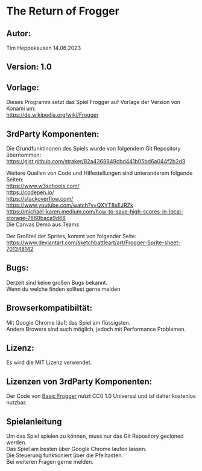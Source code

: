 # The Return of Frogger

## Autor: 
Tim Heppekausen 14.06.2023

## Version: 1.0

## Vorlage: 
Dieses Programm setzt das Spiel Frogger auf Vorlage der Version von Konami um:<br>
https://de.wikipedia.org/wiki/Frogger 

## 3rdParty Komponenten: 

Die Grundfunktinonen des Spiels wurde von folgendem Git Repository übernommen:<br>
https://gist.github.com/straker/82a4368849cbd441b05bd6a044f2b2d3

Weitere Quellen von Code und Hilfestellungen sind unteranderem folgende Seiten:<br>
https://www.w3schools.com/ <br>
https://codepen.io/ <br>
https://stackoverflow.com/ <br>
https://www.youtube.com/watch?v=QXYT8sEJRZk <br>
https://michael-karen.medium.com/how-to-save-high-scores-in-local-storage-7860baca9d68 <br>
Die Canvas Demo aus Teams

Der Großteil der Sprites, kommt von folgender Seite: <br>
https://www.deviantart.com/sketchbattleart/art/Frogger-Sprite-sheet-701348142

## Bugs: <br>
Derzeit sind keine großen Bugs bekannt. <br>
Wenn du welche finden solltest gerne melden

## Browserkompatibiltät:
Mit Google Chrome läuft das Spiel am flüssigsten. <br>
Andere Browers sind auch möglich, jedoch mit Performance Problemen.

## Lizenz: 
Es wird die MIT Lizenz verwendet.

## Lizenzen von 3rdParty Komponenten:
Der Code von [Basic Frogger](https://de.wikipedia.org/wiki/Frogger) nutzt CC0 1.0 Universal und ist daher kostenlos nutzbar.


## Spielanleitung
Um das Spiel spielen zu können, muss nur das Git Repository gecloned werden. <br>
Das Spiel am besten über Google Chrome laufen lassen. <br>
Die Steuerung funktioniert über die Pfeiltasten. <br>
Bei weiteren Fragen gerne melden.
